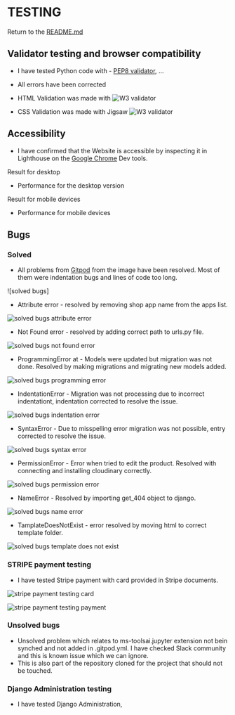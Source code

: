 # TESTING 

Return to the [README.md](README.md)

## Validator testing and browser compatibility
- I have tested Python code with - [PEP8 validator](http://pep8online.com/), ...


- All errors have been corrected


- HTML Validation was made with ![W3 validator](https://validator.w3.org/)


- CSS Validation was made with Jigsaw ![W3 validator](https://jigsaw.w3.org/)



## Accessibility
- I have confirmed that the Website is accessible by inspecting it in Lighthouse on the [Google Chrome](https://www.google.com/chrome/?brand=FKPE&gclid=EAIaIQobChMIqOPWwuu69AIVFeDtCh1CEgKGEAAYASAAEgKvwvD_BwE&gclsrc=aw.ds) Dev tools.
    
Result for desktop 
 - Performance for the desktop version 


Result for mobile devices
- Performance for mobile devices 



## Bugs

### Solved
- All problems from [Gitpod](https://www.gitpod.io/) from the image have been resolved. Most of them were indentation bugs and lines of code too long.

![solved bugs]

- Attribute error - resolved by removing shop app name from the apps list.

![solved bugs attribute error](documents/media/testing/attribute_error.png)

- Not Found error - resolved by adding correct path to urls.py file.

![solved bugs not found error](documents/media/testing/not_found_error.png)

- ProgrammingError at - Models were updated but migration was not done. Resolved by making migrations and migrating new models added.

![solved bugs programming error](documents/media/testing/programming_error.png)


- IndentationError - Migration was not processing due to incorrect indentationt, indentation corrected to resolve the issue.

![solved bugs indentation error](documents/media/testing/invalid_host_error.png)

- SyntaxError - Due to misspelling error migration was not possible, entry corrected to resolve the issue.

![solved bugs syntax error](documents/media/testing/syntax_error.png)

- PermissionError - Error when tried to edit the product. Resolved with connecting and installing cloudinary correctly.

![solved bugs permission error](documents/media/testing/permission_edit_error.png)

- NameError - Resolved by importing get_404 object to django.

![solved bugs name error](documents/media/testing/name_error.png)

- TamplateDoesNotExist - error resolved by moving html to correct template folder.

![solved bugs template does not exist](documents/media/testing/template_does_not_exist.png)


### STRIPE payment testing

- I have tested Stripe payment with card provided in Stripe documents.

![stripe payment testing card](documents/media/testing/stripe_card_testing.png)

![stripe payment testing payment](documents/media/testing/stripe_payment_testing.png)

### Unsolved bugs
- Unsolved problem which relates to ms-toolsai.jupyter extension not bein synched and not added in .gitpod.yml. I have checked Slack community and this is known issue which we can ignore.
- This is also part of the repository cloned for the project that should not be touched.


### Django Administration testing
- I have tested Django Administration,

